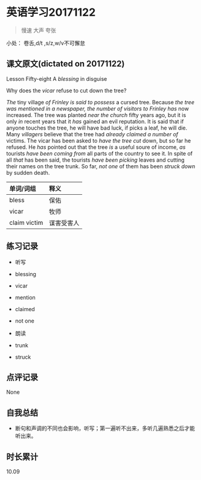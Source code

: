 # 英语学习20171122

> 慢速 大声 夸张

小处： 卷舌,d/t ,s/z,w/v不可懈怠

## 课文原文(dictated on 20171122)

Lesson Fifty-eight   A _blessing_ in disguise

Why does the _vicar_ refuse to cut down the tree?

_The_ tiny village _of Frinley_ _is said to possess_ a cursed tree.
Because _the tree was mentioned in a newspaper, the number of visitors to Frinley has_ now increased.
The tree was planted _near the church_ fifty years ago, but it is only _in_ recent years that it _has_ gained an evil reputation.
It is said that if anyone touches the tree, he will have bad luck, if picks a leaf, he will die.
Many _villagers_ believe that the tree had _already claimed a number of_ victims.
The vicar has been asked to _have the tree cut_ down, but so far he refused.
He _has_ pointed out that the tree _is_ a useful soure of income, _as_ tourists _have been coming from_ all parts of the country to see it.
In spite of all _that_ has been said, the tourists _have been_ _picking_ leaves and cutting their names on the tree trunk.
So far, _not one_ of them has been _struck down_ by sudden death.

| 单词/词组 | 释义   |
| :---- | :--- |
| bless | 保佑 |
| vicar | 牧师 |
| claim victim | 谋害受害人 |


## 练习记录
* 听写
 * blessing
 * vicar
 * mention
 * claimed
 * not one

* 朗读
 * trunk
 * struck

## 点评记录
None

## 自我总结
* 断句和声调的不同也会影响，听写；第一遍听不出来，多听几遍熟悉之后才能听出来。

## 时长累计
10.09
